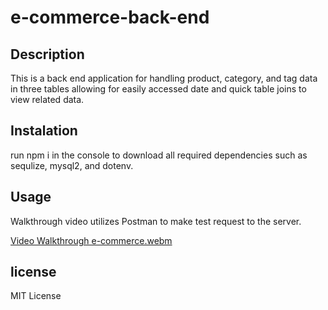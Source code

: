 # e-commerce-back-end

## Description
This is a back end application for handling product, category, and tag data in three tables allowing for easily accessed date and quick table joins to view related data. 


## Instalation
run npm i in the console to download all required dependencies such as sequlize, mysql2, and dotenv.

## Usage
Walkthrough video utilizes Postman to make test request to the server.

[Video Walkthrough e-commerce.webm](https://github.com/Akusluch/e-commerce-back-end/assets/141289344/768ae4eb-4319-4726-b47e-7b34e0aa0fa1)

## license
MIT License
